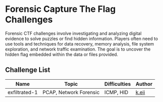 # Forensic Capture The Flag Challenges

Forensic CTF challenges involve investigating and analyzing digital evidence to solve puzzles or find hidden information. Players often need to use tools and techniques for data recovery, memory analysis, file system exploration, and network traffic examination. The goal is to uncover the hidden flag embedded within the data or files provided.

## Challenge List

| Name  | Topic           | Difficulties | Author |
|-------|-----------------|--------------|--------|
| exfiltrated-1 | PCAP, Network Forensic    | ICMP, HID         | [k.eii](https://github.com/jonscafe)  |